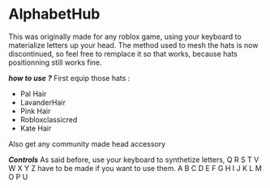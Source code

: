 # AlphabetHub
This was originally made for any roblox game, using your keyboard to materialize letters up your head.
The method used to mesh the hats is now discontinued, so feel free to remplace it so that works, because hats positionning still works fine.

***how to use ?***
First equip those hats :

- Pal Hair
- LavanderHair
- Pink Hair
- Robloxclassicred
- Kate Hair

Also get any community made head accessory

***Controls***
As said before, use your keyboard to synthetize letters, Q R S T V W X Y Z have to be made if you want to use them.
A B C D E F G H I J K L M O P U
